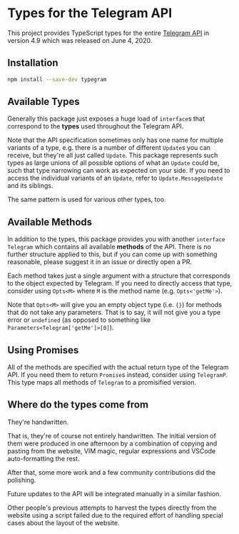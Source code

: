 # Types for the Telegram API

This project provides TypeScript types for the entire [Telegram API](https://core.telegram.org/bots/api) in version 4.9 which was released on June 4, 2020.

## Installation

```bash
npm install --save-dev typegram
```

## Available Types

Generally this package just exposes a huge load of `interface`s that correspond to the **types** used throughout the Telegram API.

Note that the API specification sometimes only has one name for multiple variants of a type, e.g. there is a number of different `Update`s you can receive, but they're all just called `Update`.
This package represents such types as large unions of all possible options of what an `Update` could be, such that type narrowing can work as expected on your side.
If you need to access the individual variants of an `Update`, refer to `Update.MessageUpdate` and its siblings.

The same pattern is used for various other types, too.

## Available Methods

In addition to the types, this package provides you with another `interface Telegram` which contains all available **methods** of the API.
There is no further structure applied to this, but if you can come up with something reasonable, please suggest it in an issue or directly open a PR.

Each method takes just a single argument with a structure that corresponds to the object expected by Telegram.
If you need to directly access that type, consider using `Opts<M>` where `M` is the method name (e.g. `Opts<'getMe'>`).

Note that `Opts<M>` will give you an empty object type (i.e. `{}`) for methods that do not take any parameters.
That is to say, it will not give you a type error or `undefined` (as opposed to something like `Parameters<Telegram['getMe']>[0]`).

## Using Promises

All of the methods are specified with the actual return type of the Telegram API.
If you need them to return `Promise`s instead, consider using `TelegramP`.
This type maps all methods of `Telegram` to a promisified version.

## Where do the types come from

They're handwritten.

That is, they're of course not entirely handwritten.
The initial version of them were produced in one afternoon by a combination of copying and pasting from the website, VIM magic, regular expressions and VSCode auto-formatting the rest.

After that, some more work and a few community contributions did the polishing.

Future updates to the API will be integrated manually in a similar fashion.

Other people's previous attempts to harvest the types directly from the website using a script failed due to the required effort of handling special cases about the layout of the website.
